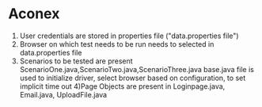 # Aconex

1) User credentials are stored in properties file ("data.properties file")
2) Browser on which test needs to be run needs to selected in data.properties file
3) Scenarios to be tested are present ScenarioOne.java,ScenarioTwo.java,ScenarioThree.java
base.java file is used to initialize driver, select browser based on configuration, to set implicit time out
4)Page Objects are present in Loginpage.java, Email.java, UploadFile.java
